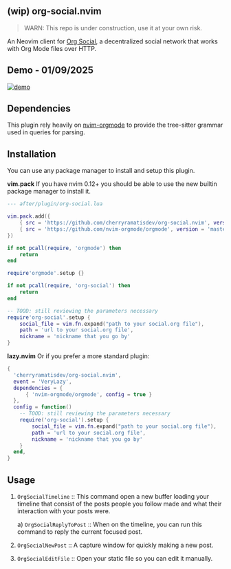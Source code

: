 ## (wip) org-social.nvim

> WARN: This repo is under construction, use it at your own risk.

An Neovim client for [Org Social](https://github.com/tanrax/org-social), a decentralized social network that works with Org Mode files over HTTP.

## Demo - 01/09/2025

[![demo](https://asciinema.org/a/737187.svg)](https://asciinema.org/a/737187)

## Dependencies

This plugin rely heavily on [nvim-orgmode](https://github.com/nvim-orgmode/orgmode) to provide the tree-sitter grammar used in queries for parsing.

## Installation

You can use any package manager to install and setup this plugin.

**vim.pack** If you have nvim 0.12+ you should be able to use the new builtin package manager to install it.

```lua
--- after/plugin/org-social.lua

vim.pack.add({
    { src = 'https://github.com/cherryramatisdev/org-social.nvim', version = 'main' },
    { src = 'https://github.com/nvim-orgmode/orgmode', version = 'master' }
})

if not pcall(require, 'orgmode') then
    return
end

require'orgmode'.setup {}

if not pcall(require, 'org-social') then
    return
end

-- TOOD: still reviewing the parameters necessary
require'org-social'.setup {
    social_file = vim.fn.expand("path to your social.org file"),
    path = 'url to your social.org file',
    nickname = 'nickname that you go by'
}
```

**lazy.nvim** Or if you prefer a more standard plugin:

```lua
{
  'cherryramatisdev/org-social.nvim',
  event = 'VeryLazy',
  dependencies = {
      { 'nvim-orgmode/orgmode', config = true }
  },
  config = function()
    -- TOOD: still reviewing the parameters necessary
    require('org-social').setup {
        social_file = vim.fn.expand("path to your social.org file"),
        path = 'url to your social.org file',
        nickname = 'nickname that you go by'
    }
  end,
}
```

## Usage

1. `OrgSocialTimeline` :: This command open a new buffer loading your timeline that consist of the posts people you follow made and what their interaction with your posts were.

    a) `OrgSocialReplyToPost` :: When on the timeline, you can run this command to reply the current focused post.

2. `OrgSocialNewPost` :: A capture window for quickly making a new post.
2. `OrgSocialEditFile` :: Open your static file so you can edit it manually.
